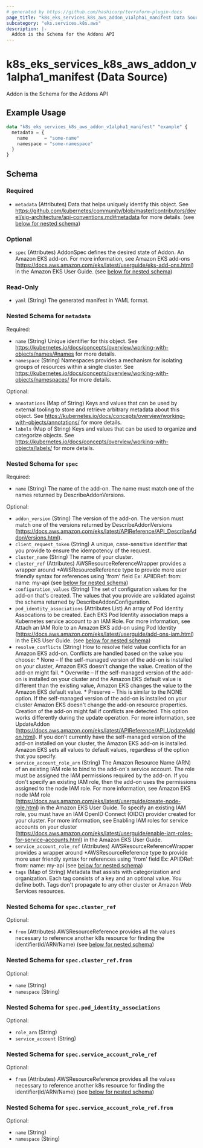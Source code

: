 ```yaml
---
# generated by https://github.com/hashicorp/terraform-plugin-docs
page_title: "k8s_eks_services_k8s_aws_addon_v1alpha1_manifest Data Source - terraform-provider-k8s"
subcategory: "eks.services.k8s.aws"
description: |-
  Addon is the Schema for the Addons API
---
```


# k8s_eks_services_k8s_aws_addon_v1alpha1_manifest (Data Source)

Addon is the Schema for the Addons API

## Example Usage

```terraform
data "k8s_eks_services_k8s_aws_addon_v1alpha1_manifest" "example" {
  metadata = {
    name      = "some-name"
    namespace = "some-namespace"
  }
}
```

<!-- schema generated by tfplugindocs -->
## Schema

### Required

- `metadata` (Attributes) Data that helps uniquely identify this object. See https://github.com/kubernetes/community/blob/master/contributors/devel/sig-architecture/api-conventions.md#metadata for more details. (see [below for nested schema](#nestedatt--metadata))

### Optional

- `spec` (Attributes) AddonSpec defines the desired state of Addon. An Amazon EKS add-on. For more information, see Amazon EKS add-ons (https://docs.aws.amazon.com/eks/latest/userguide/eks-add-ons.html) in the Amazon EKS User Guide. (see [below for nested schema](#nestedatt--spec))

### Read-Only

- `yaml` (String) The generated manifest in YAML format.

<a id="nestedatt--metadata"></a>
### Nested Schema for `metadata`

Required:

- `name` (String) Unique identifier for this object. See https://kubernetes.io/docs/concepts/overview/working-with-objects/names/#names for more details.
- `namespace` (String) Namespaces provides a mechanism for isolating groups of resources within a single cluster. See https://kubernetes.io/docs/concepts/overview/working-with-objects/namespaces/ for more details.

Optional:

- `annotations` (Map of String) Keys and values that can be used by external tooling to store and retrieve arbitrary metadata about this object. See https://kubernetes.io/docs/concepts/overview/working-with-objects/annotations/ for more details.
- `labels` (Map of String) Keys and values that can be used to organize and categorize objects. See https://kubernetes.io/docs/concepts/overview/working-with-objects/labels/ for more details.


<a id="nestedatt--spec"></a>
### Nested Schema for `spec`

Required:

- `name` (String) The name of the add-on. The name must match one of the names returned by DescribeAddonVersions.

Optional:

- `addon_version` (String) The version of the add-on. The version must match one of the versions returned by DescribeAddonVersions (https://docs.aws.amazon.com/eks/latest/APIReference/API_DescribeAddonVersions.html).
- `client_request_token` (String) A unique, case-sensitive identifier that you provide to ensure the idempotency of the request.
- `cluster_name` (String) The name of your cluster.
- `cluster_ref` (Attributes) AWSResourceReferenceWrapper provides a wrapper around *AWSResourceReference type to provide more user friendly syntax for references using 'from' field Ex: APIIDRef: from: name: my-api (see [below for nested schema](#nestedatt--spec--cluster_ref))
- `configuration_values` (String) The set of configuration values for the add-on that's created. The values that you provide are validated against the schema returned by DescribeAddonConfiguration.
- `pod_identity_associations` (Attributes List) An array of Pod Identity Assocations to be created. Each EKS Pod Identity association maps a Kubernetes service account to an IAM Role. For more information, see Attach an IAM Role to an Amazon EKS add-on using Pod Identity (https://docs.aws.amazon.com/eks/latest/userguide/add-ons-iam.html) in the EKS User Guide. (see [below for nested schema](#nestedatt--spec--pod_identity_associations))
- `resolve_conflicts` (String) How to resolve field value conflicts for an Amazon EKS add-on. Conflicts are handled based on the value you choose: * None – If the self-managed version of the add-on is installed on your cluster, Amazon EKS doesn't change the value. Creation of the add-on might fail. * Overwrite – If the self-managed version of the add-on is installed on your cluster and the Amazon EKS default value is different than the existing value, Amazon EKS changes the value to the Amazon EKS default value. * Preserve – This is similar to the NONE option. If the self-managed version of the add-on is installed on your cluster Amazon EKS doesn't change the add-on resource properties. Creation of the add-on might fail if conflicts are detected. This option works differently during the update operation. For more information, see UpdateAddon (https://docs.aws.amazon.com/eks/latest/APIReference/API_UpdateAddon.html). If you don't currently have the self-managed version of the add-on installed on your cluster, the Amazon EKS add-on is installed. Amazon EKS sets all values to default values, regardless of the option that you specify.
- `service_account_role_arn` (String) The Amazon Resource Name (ARN) of an existing IAM role to bind to the add-on's service account. The role must be assigned the IAM permissions required by the add-on. If you don't specify an existing IAM role, then the add-on uses the permissions assigned to the node IAM role. For more information, see Amazon EKS node IAM role (https://docs.aws.amazon.com/eks/latest/userguide/create-node-role.html) in the Amazon EKS User Guide. To specify an existing IAM role, you must have an IAM OpenID Connect (OIDC) provider created for your cluster. For more information, see Enabling IAM roles for service accounts on your cluster (https://docs.aws.amazon.com/eks/latest/userguide/enable-iam-roles-for-service-accounts.html) in the Amazon EKS User Guide.
- `service_account_role_ref` (Attributes) AWSResourceReferenceWrapper provides a wrapper around *AWSResourceReference type to provide more user friendly syntax for references using 'from' field Ex: APIIDRef: from: name: my-api (see [below for nested schema](#nestedatt--spec--service_account_role_ref))
- `tags` (Map of String) Metadata that assists with categorization and organization. Each tag consists of a key and an optional value. You define both. Tags don't propagate to any other cluster or Amazon Web Services resources.

<a id="nestedatt--spec--cluster_ref"></a>
### Nested Schema for `spec.cluster_ref`

Optional:

- `from` (Attributes) AWSResourceReference provides all the values necessary to reference another k8s resource for finding the identifier(Id/ARN/Name) (see [below for nested schema](#nestedatt--spec--cluster_ref--from))

<a id="nestedatt--spec--cluster_ref--from"></a>
### Nested Schema for `spec.cluster_ref.from`

Optional:

- `name` (String)
- `namespace` (String)



<a id="nestedatt--spec--pod_identity_associations"></a>
### Nested Schema for `spec.pod_identity_associations`

Optional:

- `role_arn` (String)
- `service_account` (String)


<a id="nestedatt--spec--service_account_role_ref"></a>
### Nested Schema for `spec.service_account_role_ref`

Optional:

- `from` (Attributes) AWSResourceReference provides all the values necessary to reference another k8s resource for finding the identifier(Id/ARN/Name) (see [below for nested schema](#nestedatt--spec--service_account_role_ref--from))

<a id="nestedatt--spec--service_account_role_ref--from"></a>
### Nested Schema for `spec.service_account_role_ref.from`

Optional:

- `name` (String)
- `namespace` (String)
